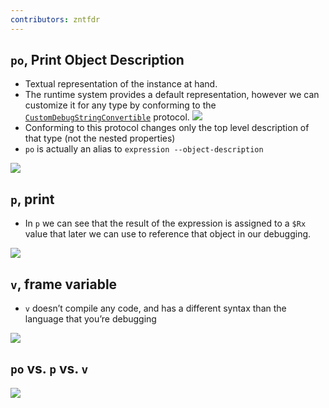 ```yaml
---
contributors: zntfdr
---
```


## `po`, Print Object Description

- Textual representation of the instance at hand. 
- The runtime system provides a default representation, however we can customize it for any type by conforming to the [`CustomDebugStringConvertible`][customDoc] protocol.
![][tripImage]
- Conforming to this protocol changes only the top level description of that type (not the nested properties)
- `po` is actually an alias to `expression --object-description`

![][poUnderImage]

## `p`, print 

- In `p` we can see that the result of the expression is assigned to a `$Rx` value that later we can use to reference that object in our debugging.

![][pUnderImage]

## `v`, frame variable

- `v` doesn’t compile any code, and has a different syntax than the language that you’re debugging

![][vUnderImage]

## `po` vs. `p` vs. `v`

![][diffImage]

[customDoc]: https://developer.apple.com/documentation/swift/customdebugstringconvertible

[tripImage]: ../../../images/notes/wwdc19/429/trip.png
[poUnderImage]: ../../../images/notes/wwdc19/429/poUnder.png
[pUnderImage]: ../../../images/notes/wwdc19/429/pUnder.png
[vUnderImage]: ../../../images/notes/wwdc19/429/vUnder.png
[diffImage]: ../../../images/notes/wwdc19/429/diff.png